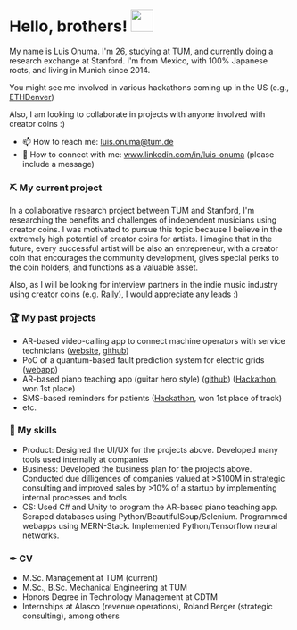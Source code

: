 # Hello, brothers! <img src="https://c.tenor.com/Wx9IEmZZXSoAAAAi/hi.gif" width=40px>

My name is Luis Onuma. I'm 26, studying at TUM, and currently doing a research exchange at Stanford. I'm from Mexico, with 100% Japanese roots, and living in Munich since 2014.

You might see me involved in various hackathons coming up in the US (e.g., [ETHDenver](https://www.ethdenver.com/))

Also, I am looking to collaborate in projects with anyone involved with creator coins :)

- 📫 How to reach me: luis.onuma@tum.de
- 🔗 How to connect with me: www.linkedin.com/in/luis-onuma (please include a message)

### ⛏ My current project

In a collaborative research project between TUM and Stanford, I'm researching the benefits and challenges of independent musicians using creator coins. I was motivated to pursue this topic because I believe in the extremely high potential of creator coins for artists. I imagine that in the future, every successful artist will be also an entrepreneur, with a creator coin that encourages the community development, gives special perks to the coin holders, and functions as a valuable asset.

Also, as I will be looking for interview partners in the indie music industry using creator coins (e.g. [Rally](https://rally.io/)), I would appreciate any leads :)

### 🏆 My past projects

- AR-based video-calling app to connect machine operators with service technicians ([website](https://www.cdtm.de/mpd/20-1/revis/), [github](https://github.com/chandruscm/Revis))
- PoC of a quantum-based fault prediction system for electric grids ([webapp](https://electriq-24ff2.web.app/classical))
- AR-based piano teaching app (guitar hero style) ([github](https://github.com/TLuis/Intonar)) ([Hackathon](https://www.tms.tum.de/), won 1st place)
- SMS-based reminders for patients ([Hackathon](http://techchallenge.de/), won 1st place of track)
- etc.

### 💪 My skills

- Product: Designed the UI/UX for the projects above. Developed many tools used internally at companies
- Business: Developed the business plan for the projects above. Conducted due dilligences of companies valued at >$100M in strategic consulting and improved sales by >10% of a startup by implementing internal processes and tools
- CS: Used C# and Unity to program the AR-based piano teaching app. Scraped databases using Python/BeautifulSoup/Selenium. Programmed webapps using MERN-Stack. Implemented Python/Tensorflow neural networks. 

### ✒ CV
- M.Sc. Management at TUM (current)
- M.Sc., B.Sc. Mechanical Engineering at TUM
- Honors Degree in Technology Management at CDTM
- Internships at Alasco (revenue operations), Roland Berger (strategic consulting), among others
